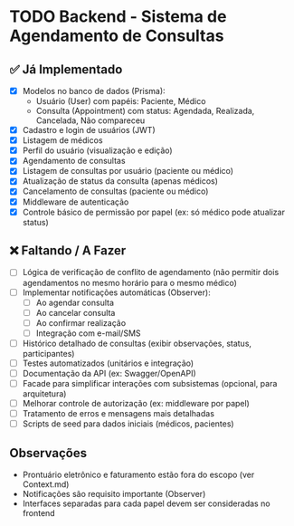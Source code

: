 # TODO Backend - Sistema de Agendamento de Consultas

## ✅ Já Implementado

-   [x] Modelos no banco de dados (Prisma):
    -   Usuário (User) com papéis: Paciente, Médico
    -   Consulta (Appointment) com status: Agendada, Realizada, Cancelada, Não compareceu
-   [x] Cadastro e login de usuários (JWT)
-   [x] Listagem de médicos
-   [x] Perfil do usuário (visualização e edição)
-   [x] Agendamento de consultas
-   [x] Listagem de consultas por usuário (paciente ou médico)
-   [x] Atualização de status da consulta (apenas médicos)
-   [x] Cancelamento de consultas (paciente ou médico)
-   [x] Middleware de autenticação
-   [x] Controle básico de permissão por papel (ex: só médico pode atualizar status)

## ❌ Faltando / A Fazer

-   [ ] Lógica de verificação de conflito de agendamento (não permitir dois agendamentos no mesmo horário para o mesmo médico)
-   [ ] Implementar notificações automáticas (Observer):
    -   [ ] Ao agendar consulta
    -   [ ] Ao cancelar consulta
    -   [ ] Ao confirmar realização
    -   [ ] Integração com e-mail/SMS
-   [ ] Histórico detalhado de consultas (exibir observações, status, participantes)
-   [ ] Testes automatizados (unitários e integração)
-   [ ] Documentação da API (ex: Swagger/OpenAPI)
-   [ ] Facade para simplificar interações com subsistemas (opcional, para arquitetura)
-   [ ] Melhorar controle de autorização (ex: middleware por papel)
-   [ ] Tratamento de erros e mensagens mais detalhadas
-   [ ] Scripts de seed para dados iniciais (médicos, pacientes)

## Observações

-   Prontuário eletrônico e faturamento estão fora do escopo (ver Context.md)
-   Notificações são requisito importante (Observer)
-   Interfaces separadas para cada papel devem ser consideradas no frontend
